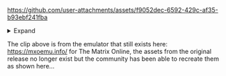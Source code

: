 


https://github.com/user-attachments/assets/f9052dec-6592-429c-af35-b93ebf241fba



<details><summary>Expand

The clip above is from the emulator that still exists here: https://mxoemu.info/ for The Matrix Online,
the assets from the original release no longer exist but the community has been able to recreate them as shown here...</summary>

I also have a readme here where I e-mailed to myself nearly all of my first homework to my own e-mail.
I believe in inspiring anyone from any industry to [pursue Computer Science here is a great video on that](https://www.youtube.com/watch?v=nKIu9yen5nc), thank you for stopping by.
